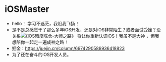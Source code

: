 # iOSMaster
- hello！ 学习不迷茫，我阻我飞扬！
- 是不是总感觉干了那么多年iOS开发，还是对iOS非常陌生？或者面试受挫？没关系![《iOS暗度陈仓-大师之路》](https://juejin.cn/column/6974290589936418823) 将让你重新认识iOS！我虽不是大神 ，但我想陪你一起走一遍成神之路！
- 掘金：https://juejin.cn/column/6974290589936418823
- 为了还在奋斗的iOS开发人员。
